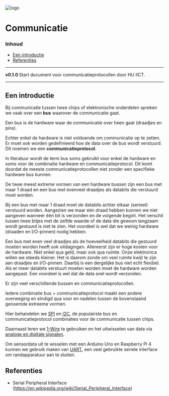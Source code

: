 ![logo](../../hardware-interfacing/communicatie/SPI/img/SPI_timing_diagram_CS.svg) [](logo-id)

# Communicatie[](title-id) <!-- omit in toc -->

### Inhoud[](toc-id) <!-- omit in toc -->

- [Een introductie](#een-introductie)
- [Referenties](#referenties)

---

**v0.1.0 [](version-id)** Start document voor communicatieprotocollen door HU IICT[](author-id).

---

## Een introductie

Bij communicatie tussen twee chips of elektronische onderdelen spreken we vaak over een **bus** waarover de communicatie gaat.

Een bus is de hardware waar de communicatie over heen gaat (draadjes en pins).

Echter enkel de hardware is niet voldoende om communicatie op te zetten. Er moet ook worden gedefinieerd hoe de data over de bus wordt verstuurd. Dit noemen we een **communicatieprotocol**.

In literatuur wordt de term bus soms gebruikt voor enkel de hardware en soms voor de combinatie hardware en communicatieprotocol. Dit komt doordat de meeste communicatieprotocollen niet zonder een specifieke hardware bus kunnen.

De twee meest extreme vormen van een hardware bussen zijn een bus met maar 1 draad en een bus met evenveel draadjes als databits die verstuurd moet worden.

Bij een bus met maar 1 draad moet de databits achter elkaar (serieel) verstuurd worden. Aangezien we maar één draad hebben kunnen we niet aangeven wanneer één bit is verzonden en de volgende begint. Het verschil tussen twee bitjes met de zelfde waarde of de data die gewoon langzaam wordt gestuurd is niet te zien. Het voordeel is wel dat we weinig hardware (draaden en I/O-pinnen) nodig hebben.

Een bus met even veel draadjes als de hoeveelheid databits die gestuurd moeten worden heeft ook uitdagingen. Allereerst zijn er hoge kosten voor de hardware. Niet enkel qua geld, maar ook qua ruimte. Onze elektronica willen we steeds kleiner. Het is daarom zonde om veel ruimte kwijt te zijn aan draadjes en I/O-pinnen. Daarbij is een dergelijke bus niet echt flexibel. Als er meer databits verstuurt moeten worden moet de hardware worden aangepast. Een voordeel is wel dat de data snel wordt verzonden.

Er zijn veel verschillende bussen en communicatieprotocollen. 

Iedere combinatie bus + communicatieprotocol maakt een andere overweging en eindigd qua voor en nadelen tussen de bovenstaand genoemde extreeme vormen. 

Hier behandelen we [SPI](../communicatie/SPI/README.md) en [I2C](../communicatie/I2C/README.md), de populairste bus en communicatieprotocol combinaties voor de communicatie tussen chips. 

Daarnaast leren we [1-Wire](../communicatie/1-wire/README.md) te gebruiken en het uitwisselen van data via [analoge en digitale signalen](../communicatie/analoog-en-digitaal/README.md).

Om sensordata uit te wisselen met een Arduino Uno en Raspberry Pi 4 kunnen we gebruik maken van [UART](../communicatie/UART/README.md), een veel gebruikte seriele interface om randapparatuur aan te sluiten.

## Referenties

- Serial Peripheral Interface (<https://en.wikipedia.org/wiki/Serial_Peripheral_Interface>)
